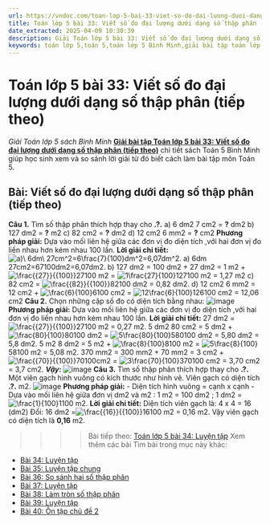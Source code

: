 ```yaml
---
url: https://vndoc.com/toan-lop-5-bai-33-viet-so-do-dai-luong-duoi-dang-so-thap-phan-tiep-theo-337564
title: Toán lớp 5 bài 33: Viết số đo đại lượng dưới dạng số thập phân (tiếp theo) - Giải Toán lớp 5 sách Bình Minh - VnDoc.com
date_extracted: 2025-04-09 10:30:39
description: Giải Toán lớp 5 bài 33: Viết số đo đại lượng dưới dạng số thập phân (tiếp theo) sách Bình Minh có hướng dẫn giải chi tiết các câu hỏi trong SGK Toán lớp 5 Bình Minh.
keywords: toán lớp 5,toán 5,toán lớp 5 Bình Minh,giải bài tập toán lớp 5 Bình Minh,giải toán lớp 5 Bình Minh,toán lớp 5 sách Bình Minh,toán 5 Bình Minh,giải sách toán lớp 5 Bình Minh,Toán lớp 5 Bài 33 Viết số đo đại lượng dưới dạng số thập phân (tiếp theo),giải toán 5 bài 33
---
```


# Toán lớp 5 bài 33: Viết số đo đại lượng dưới dạng số thập phân \(tiếp theo\)
_Giải Toán lớp 5 sách Bình Minh_
[**Giải bài tập Toán lớp 5 bài 33: Viết số đo đại lượng dưới dạng số thập phân \(tiếp theo\)**](<https://vndoc.com/toan-lop-5-bai-33-viet-so-do-dai-luong-duoi-dang-so-thap-phan-tiep-theo-337564>) chi tiết sách Toán 5 Bình Minh giúp học sinh xem và so sánh lời giải từ đó biết cách làm bài tập môn Toán 5.
## Bài: Viết số đo đại lượng dưới dạng số thập phân \(tiếp theo\)
**Câu 1.** Tìm số thập phân thích hợp thay cho **.?.**
a\) 6 dm2 7 cm2 = **?** dm2
b\) 127 dm2 = **?** m2
c\) 82 cm2 = **?** dm2
d\) 12 cm2 6 mm2 = **?** cm2
**Phương pháp giải:**
Dựa vào mối liên hệ giữa các đơn vị đo diện tích ,với hai đơn vị đo liền nhau hơn kém nhau 100 lần.
**Lời giải chi tiết:**
![a\)\\ 6dm\\ 27cm^2=6\\frac{7}{100}dm^2=6,07dm^2.](https://i.vdoc.vn/data/image/blank.png) a\) 6dm 27cm2=67100dm2=6,07dm2.
b\) 127 dm2 = 100 dm2 \+ 27 dm2 = 1 m2 \+ ![\\frac{{27}}{{100}}](https://i.vdoc.vn/data/image/blank.png)27100 m2 = ![1\\frac{27}{100}](https://i.vdoc.vn/data/image/blank.png)127100 m2 = 1,27 m2
c\) 82 cm2 = ![\\frac{{82}}{{100}}](https://i.vdoc.vn/data/image/blank.png)82100 dm2 = 0,82 dm2.
d\) 12 cm2 6 mm2 = 12 cm2 \+ ![\\frac{6}{100}](https://i.vdoc.vn/data/image/blank.png)6100 cm2 = ![12\\frac{6}{100}](https://i.vdoc.vn/data/image/blank.png)126100 cm2 = 12,06 cm2
**Câu 2.** Chọn những cặp số đo có diện tích bằng nhau:
![image](https://i.vdoc.vn/data/image/2025/03/03/2024-05-27-162832.png)
**Phương pháp giải:**
Dựa vào mối liên hệ giữa các đơn vị đo diện tích ,với hai đơn vị đo liền nhau hơn kém nhau 100 lần.
**Lời giải chi tiết:**
27 dm2 = ![\\frac{{27}}{{100}}](https://i.vdoc.vn/data/image/blank.png)27100 m2 = 0,27 m2.
5 dm2 80 cm2 = 5 dm2 \+ ![\\frac{80}{100}](https://i.vdoc.vn/data/image/blank.png)80100 dm2 = ![5\\frac{80}{100}](https://i.vdoc.vn/data/image/blank.png)580100 dm2 = 5,80 dm2 = 5,8 dm2.
5 m2 8 dm2 = 5 m2 \+ ![\\frac{8}{100}](https://i.vdoc.vn/data/image/blank.png)8100 m2 = ![5\\frac{8}{100}](https://i.vdoc.vn/data/image/blank.png)58100 m2 = 5,08 m2.
370 mm2 = 300 mm2 \+ 70 mm2 = 3 cm2 \+ ![\\frac{{70}}{{100}}](https://i.vdoc.vn/data/image/blank.png)70100cm2 = ![3\\frac{70}{100}](https://i.vdoc.vn/data/image/blank.png)370100 cm2 = 3,70 cm2 = 3,7 cm2.
_**Vậy:**_
![image](https://i.vdoc.vn/data/image/2025/03/03/2024-05-27-162904.png)
**Câu 3.** Tìm số thập phân thích hợp thay cho **.?.**
Một viên gạch hình vuông có kích thước như hình vẽ.
Viên gạch có diện tích **.?.** m2.
![image](https://i.vdoc.vn/data/image/2025/03/03/2024-05-27-163053.png)
**Phương pháp giải:**
\- Diện tích hình vuông = cạnh x cạnh
\- Dựa vào mối liên hệ giữa đơn vị dm2 và m2 : 1 m2 = 100 dm2 ; 1 dm2 = ![\\frac{1}{100}](https://i.vdoc.vn/data/image/blank.png)1100 m2.
**Lời giải chi tiết:**
Diện tích viên gạch là:
4 x 4 = 16 \(dm2\)
Đổi: 16 dm2 =![\\frac{{16}}{{100}}](https://i.vdoc.vn/data/image/blank.png)16100 m2 = 0,16 m2.
Vậy viên gạch có diện tích là **0,16** m2.
>>>> Bài tiếp theo: [Toán lớp 5 bài 34: Luyện tập](<https://vndoc.com/toan-lop-5-bai-34-luyen-tap-337570>)
Xem thêm các bài Tìm bài trong mục này khác:
  * [Bài 34: Luyện tập](</toan-lop-5-bai-34-luyen-tap-337570>)
  * [Bài 35: Luyện tập chung](</toan-lop-5-bai-35-luyen-tap-chung-337571>)
  * [Bài 36: So sánh hai số thập phân](</toan-lop-5-bai-36-so-sanh-hai-so-thap-phan-337572>)
  * [Bài 37: Luyện tập](</toan-lop-5-bai-37-luyen-tap-337575>)
  * [Bài 38: Làm tròn số thập phân](</toan-lop-5-bai-38-lam-tron-so-thap-phan-337576>)
  * [Bài 39: Luyện tập](</toan-lop-5-bai-39-luyen-tap-337577>)
  * [Bài 40: Ôn tập chủ đề 2](</toan-lop-5-bai-40-on-tap-chu-de-2-337578>)

